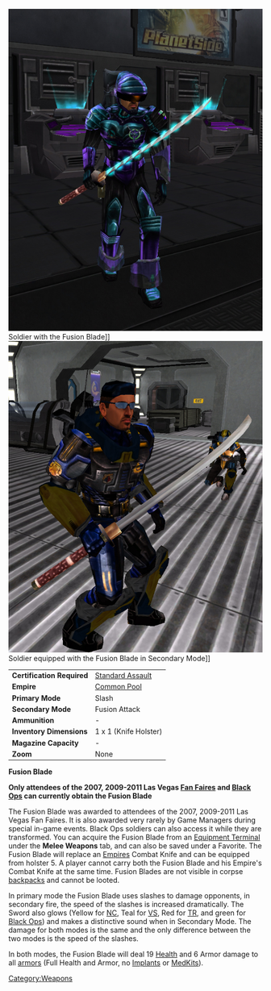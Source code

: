 ![](images/FusionBladeNC.jpg "fig:FusionBladeNC.jpg") Soldier with the Fusion
Blade\]\] ![](images/FusionBladeVS.jpg "fig:FusionBladeVS.jpg") Soldier
equipped with the Fusion Blade in Secondary Mode\]\]

|                            |                                         |
| -------------------------- | --------------------------------------- |
| **Certification Required** | [Standard Assault](Standard_Assault.md) |
| **Empire**                 | [Common Pool](Common_Pool.md)           |
| **Primary Mode**           | Slash                                   |
| **Secondary Mode**         | Fusion Attack                           |
| **Ammunition**             | \-                                      |
| **Inventory Dimensions**   | 1 x 1 (Knife Holster)                   |
| **Magazine Capacity**      | \-                                      |
| **Zoom**                   | None                                    |

**Fusion Blade**

**Only attendees of the 2007, 2009-2011 Las Vegas [Fan
Faires](Fan_Faire.md) and [Black Ops](Black_Ops.md) can
currently obtain the Fusion Blade**

The Fusion Blade was awarded to attendees of the 2007, 2009-2011 Las
Vegas Fan Faires. It is also awarded very rarely by Game Managers during
special in-game events. Black Ops soldiers can also access it while they
are transformed. You can acquire the Fusion Blade from an [Equipment
Terminal](Equipment_Terminal.md) under the **Melee Weapons**
tab, and can also be saved under a Favorite. The Fusion Blade will
replace an [Empires](Empire.md) Combat Knife and can be equipped
from holster 5. A player cannot carry both the Fusion Blade and his
Empire's Combat Knife at the same time. Fusion Blades are not visible in
corpse [backpacks](backpack.md) and cannot be looted.

In primary mode the Fusion Blade uses slashes to damage opponents, in
secondary fire, the speed of the slashes is increased dramatically. The
Sword also glows (Yellow for [NC](New_Conglomerate.md), Teal for
[VS](Vanu_Sovereignty.md), Red for
[TR](Terran_Republic.md), and green for [Black
Ops](Black_Ops.md)) and makes a distinctive sound when in
Secondary Mode. The damage for both modes is the same and the only
difference between the two modes is the speed of the slashes.

In both modes, the Fusion Blade will deal 19 [Health](Health.md)
and 6 Armor damage to all [armors](armor.md) (Full Health and
Armor, no [Implants](Implants.md) or
[MedKits](MedKit.md)).

[Category:Weapons](Category:Weapons.md)
